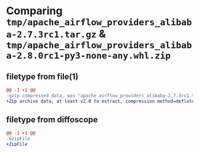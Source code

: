 # Comparing `tmp/apache_airflow_providers_alibaba-2.7.3rc1.tar.gz` & `tmp/apache_airflow_providers_alibaba-2.8.0rc1-py3-none-any.whl.zip`

## filetype from file(1)

```diff
@@ -1 +1 @@
-gzip compressed data, was "apache_airflow_providers_alibaba-2.7.3rc1.tar", last modified: Tue Apr  9 12:04:54 2024, max compression
+Zip archive data, at least v2.0 to extract, compression method=deflate
```

## filetype from diffoscope

```diff
@@ -1 +1 @@
-GzipFile
+ZipFile
```

